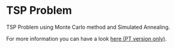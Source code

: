 # TSP Problem

TSP Problem using Monte Carlo method and Simulated Annealing.

For more information you can have a look [here (PT version only)](tex).
